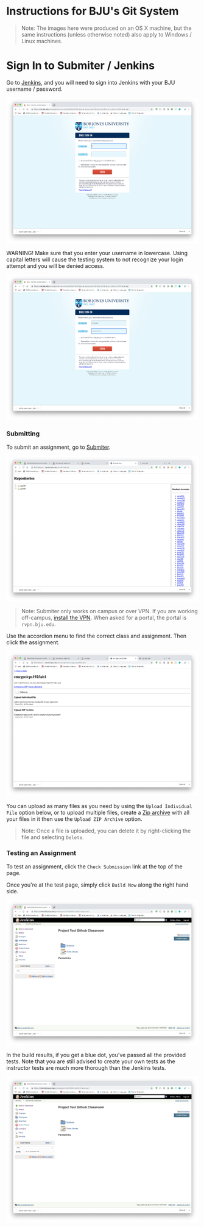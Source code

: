 # Instructions for BJU's Git System

> Note: The images here were produced on an OS X machine, but the same instructions (unless otherwise noted) also apply to Windows / Linux machines.

# Sign In to Submiter / Jenkins

Go to [Jenkins](https://protect.bju.edu/cps/jenkins), and you will need to sign into Jenkins with your BJU username / password.

![Login](images/login.png)

WARNING! Make sure that you enter your username in lowercase.  Using capital letters will cause the testing system to not recognize your login attempt and you will be denied access.

![Login Lowercase](images/login-lowercase.png)

### Submitting

To submit an assignment, go to [Submiter](https://protect.bju.edu/cps/submit/upload).

![Submiter Dashboard](images/submiter-dashboard.png)

> Note: Submiter only works on campus or over VPN.  If you are working off-campus, [install the VPN](https://rvpn.bju.edu).  When asked for a portal, the portal is `rvpn.bju.edu`.

Use the accordion menu to find the correct class and assignment. Then click the assignment. 

![Submiter Assignment](images/submiter-assignment.png)

You can upload as many files as you need by using the `Upload Individual File` option below, or to upload multiple files, create a [Zip archive](https://www.wikihow.com/Make-a-Zip-File) with all your files in it then use the `Upload ZIP Archive` option.

> Note: Once a file is uploaded, you can delete it by right-clicking the file and selecting `Delete`.

### Testing an Assignment

To test an assignment, click the `Check Submission` link at the top of the page.

Once you're at the test page, simply click `Build Now` along the right hand side.

![Build Now](images/build-now.png)

In the build results, if you get a blue dot, you've passed all the provided tests.  Note that you are still advised to create your own tests as the instructor tests are much more thorough than the Jenkins tests.

![Build Now Done](images/build-now-done.png)
